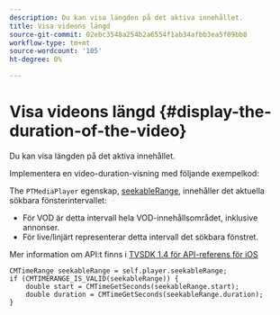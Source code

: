 ```yaml
---
description: Du kan visa längden på det aktiva innehållet.
title: Visa videons längd
source-git-commit: 02ebc3548a254b2a6554f1ab34afbb3ea5f09bb8
workflow-type: tm+mt
source-wordcount: '105'
ht-degree: 0%

---
```


# Visa videons längd {#display-the-duration-of-the-video}

Du kan visa längden på det aktiva innehållet.

Implementera en video-duration-visning med följande exempelkod:

The `PTMediaPlayer` egenskap, [seekableRange](https://help.adobe.com/en_US/primetime/api/psdk/appledoc/Classes/PTMediaPlayer.html#//api/name/seekableRange), innehåller det aktuella sökbara fönsterintervallet:

* För VOD är detta intervall hela VOD-innehållsområdet, inklusive annonser.
* För live/linjärt representerar detta intervall det sökbara fönstret.

Mer information om API:t finns i [TVSDK 1.4 för API-referens för iOS](https://help.adobe.com/en_US/primetime/api/psdk/appledoc/index.html)

<!--<a id="example_A153BE3AC03F43C6BF3A156316A08CD3"></a>-->

```
CMTimeRange seekableRange = self.player.seekableRange;  
if (CMTIMERANGE_IS_VALID(seekableRange)) { 
    double start = CMTimeGetSeconds(seekableRange.start);  
    double duration = CMTimeGetSeconds(seekableRange.duration); 
}
```
